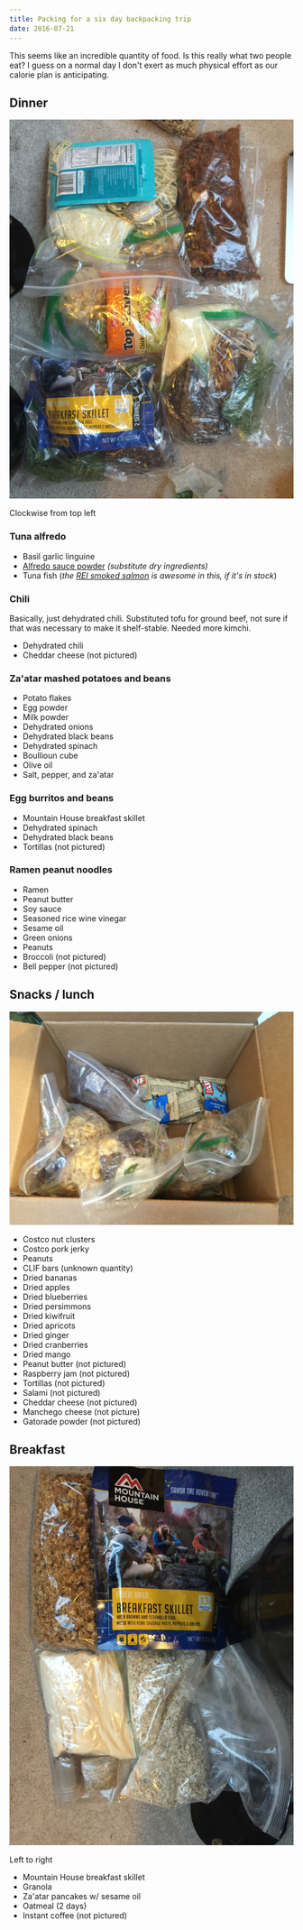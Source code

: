 ```yaml
---
title: Packing for a six day backpacking trip
date: 2016-07-21
---
```


This seems like an incredible quantity of food. Is this really what two people eat? I guess on a normal day I don't exert as much physical effort as our calorie plan is anticipating.

## Dinner

![Dinner photo](/images/2016-07-21/dinner.JPG)

Clockwise from top left

### Tuna alfredo

* Basil garlic linguine
* [Alfredo sauce powder](http://www.food.com/recipe/alfredo-sauce-mix-381157) *(substitute dry ingredients)*
* Tuna fish (*the [REI smoked salmon](https://www.rei.com/product/761630/seabear-smoked-salmon-35-oz) is awesome in this, if it's in stock*)

### Chili

Basically, just dehydrated chili. Substituted tofu for ground beef, not sure if that was necessary to make it shelf-stable. Needed more kimchi.

* Dehydrated chili
* Cheddar cheese (not pictured)

### Za'atar mashed potatoes and beans

* Potato flakes
* Egg powder
* Milk powder
* Dehydrated onions
* Dehydrated black beans
* Dehydrated spinach
* Boullioun cube
* Olive oil
* Salt, pepper, and za'atar

### Egg burritos and beans

* Mountain House breakfast skillet
* Dehydrated spinach
* Dehydrated black beans
* Tortillas (not pictured)

### Ramen peanut noodles

* Ramen
* Peanut butter
* Soy sauce
* Seasoned rice wine vinegar
* Sesame oil
* Green onions
* Peanuts
* Broccoli (not pictured)
* Bell pepper (not pictured)

## Snacks / lunch

![Lunch photo](/images/2016-07-21/lunch.JPG)

* Costco nut clusters
* Costco pork jerky
* Peanuts
* CLIF bars (unknown quantity)
* Dried bananas
* Dried apples
* Dried blueberries
* Dried persimmons
* Dried kiwifruit
* Dried apricots
* Dried ginger
* Dried cranberries
* Dried mango
* Peanut butter (not pictured)
* Raspberry jam (not pictured)
* Tortillas (not pictured)
* Salami (not pictured)
* Cheddar cheese (not pictured)
* Manchego cheese (not picture)
* Gatorade powder (not pictured)

## Breakfast

![Breakfast photo](/images/2016-07-21/breakfast.JPG)

Left to right

* Mountain House breakfast skillet
* Granola
* Za'atar pancakes w/ sesame oil
* Oatmeal (2 days)
* Instant coffee (not pictured)